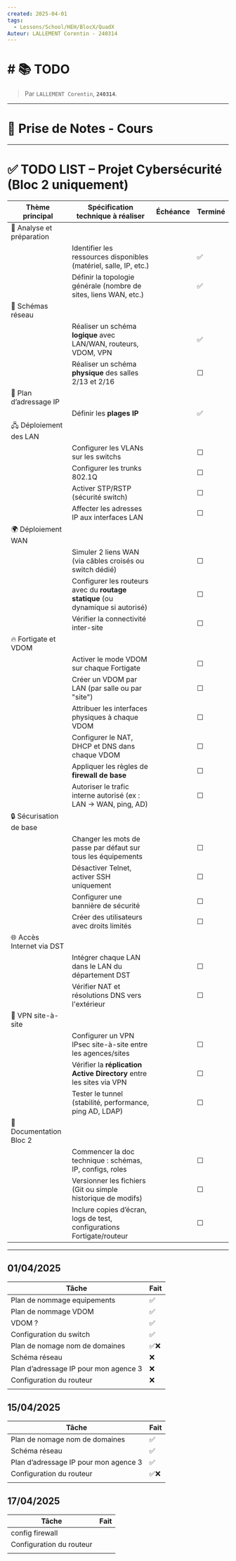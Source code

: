 ```yaml
---
created: 2025-04-01
tags:
  - Lessons/School/HEH/BlocX/QuadX
Auteur: LALLEMENT Corentin - 240314
---
```


# # 📚  TODO
> Par `LALLEMENT Corentin`, **`240314`**.
---

# 📝 Prise de Notes - Cours

---

# ✅ TODO LIST – Projet Cybersécurité (Bloc 2 uniquement)

| Thème principal           | Spécification technique à réaliser                                              | Échéance | Terminé |
| ------------------------- | ------------------------------------------------------------------------------- | -------- | ------- |
| 📌 Analyse et préparation |                                                                                 |          |         |
|                           | Identifier les ressources disponibles (matériel, salle, IP, etc.)               |          | ✅       |
|                           | Définir la topologie générale (nombre de sites, liens WAN, etc.)                |          | ✅       |
| 🧠 Schémas réseau         |                                                                                 |          |         |
|                           | Réaliser un schéma **logique** avec LAN/WAN, routeurs, VDOM, VPN                |          | ✅       |
|                           | Réaliser un schéma **physique** des salles 2/13 et 2/16                         |          | ☐       |
| 🧮 Plan d’adressage IP    |                                                                                 |          |         |
|                           | Définir les **plages IP**                                                       |          | ✅       |
| 🖧 Déploiement des LAN    |                                                                                 |          |         |
|                           | Configurer les VLANs sur les switchs                                            |          | ☐       |
|                           | Configurer les trunks 802.1Q                                                    |          | ☐       |
|                           | Activer STP/RSTP (sécurité switch)                                              |          | ☐       |
|                           | Affecter les adresses IP aux interfaces LAN                                     |          | ☐       |
| 🌍 Déploiement WAN        |                                                                                 |          |         |
|                           | Simuler 2 liens WAN (via câbles croisés ou switch dédié)                        |          | ☐       |
|                           | Configurer les routeurs avec du **routage statique** (ou dynamique si autorisé) |          | ☐       |
|                           | Vérifier la connectivité inter-site                                             |          | ☐       |
| 🔥 Fortigate et VDOM      |                                                                                 |          |         |
|                           | Activer le mode VDOM sur chaque Fortigate                                       |          | ☐       |
|                           | Créer un VDOM par LAN (par salle ou par "site")                                 |          | ☐       |
|                           | Attribuer les interfaces physiques à chaque VDOM                                |          | ☐       |
|                           | Configurer le NAT, DHCP et DNS dans chaque VDOM                                 |          | ☐       |
|                           | Appliquer les règles de **firewall de base**                                    |          | ☐       |
|                           | Autoriser le trafic interne autorisé (ex : LAN → WAN, ping, AD)                 |          | ☐       |
| 🔒 Sécurisation de base   |                                                                                 |          |         |
|                           | Changer les mots de passe par défaut sur tous les équipements                   |          | ☐       |
|                           | Désactiver Telnet, activer SSH uniquement                                       |          | ☐       |
|                           | Configurer une bannière de sécurité                                             |          | ☐       |
|                           | Créer des utilisateurs avec droits limités                                      |          | ☐       |
| 🌐 Accès Internet via DST |                                                                                 |          |         |
|                           | Intégrer chaque LAN dans le LAN du département DST                              |          | ☐       |
|                           | Vérifier NAT et résolutions DNS vers l'extérieur                                |          | ☐       |
| 🛜 VPN site-à-site        |                                                                                 |          |         |
|                           | Configurer un VPN IPsec site-à-site entre les agences/sites                     |          | ☐       |
|                           | Vérifier la **réplication Active Directory** entre les sites via VPN            |          | ☐       |
|                           | Tester le tunnel (stabilité, performance, ping AD, LDAP)                        |          | ☐       |
| 🧾 Documentation Bloc 2   |                                                                                 |          |         |
|                           | Commencer la doc technique : schémas, IP, configs, roles                        |          | ☐       |
|                           | Versionner les fichiers (Git ou simple historique de modifs)                    |          | ☐       |
|                           | Inclure copies d’écran, logs de test, configurations Fortigate/routeur          |          | ☐       |



---


## 01/04/2025

| Tâche                                 | Fait |
| ------------------------------------- | ---- |
| Plan de nommage equipements           | ✅    |
| Plan de nommage VDOM                  | ✅    |
| VDOM ?                                | ✅    |
| Configuration du switch               | ✅    |
| Plan de nomage nom de domaines        | ✅❌   |
| Schéma réseau                         | ❌    |
| Plan d’adressage IP pour mon agence 3 | ❌    |
| Configuration du routeur              | ❌    |
|                                       |      |

## 15/04/2025

| Tâche                                 | Fait |
| ------------------------------------- | ---- |
| Plan de nomage nom de domaines        | ✅    |
| Schéma réseau                         | ✅    |
| Plan d’adressage IP pour mon agence 3 | ✅    |
| Configuration du routeur              | ✅❌   |
|                                       |      |

## 17/04/2025

| Tâche                    | Fait |
| ------------------------ | ---- |
| config firewall          |      |
| Configuration du routeur |      |
|                          |      |
